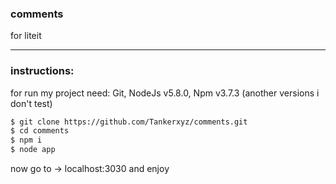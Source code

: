 ### comments
for liteit

----

### instructions:

for run my project need: Git, NodeJs v5.8.0, Npm v3.7.3
(another versions i don't test)

```sh
$ git clone https://github.com/Tankerxyz/comments.git
$ cd comments
$ npm i
$ node app
```

now go to -> localhost:3030 and enjoy 



